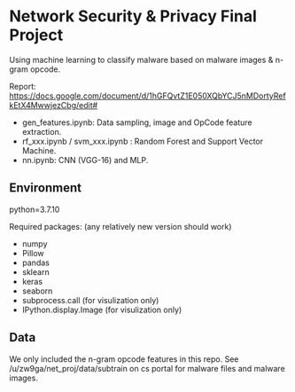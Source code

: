 # Network Security & Privacy Final Project

Using machine learning to classify malware based on malware images & n-gram opcode.

Report: https://docs.google.com/document/d/1hGFQvtZ1E050XQbYCJ5nMDortyRefkEtX4MwwjezCbg/edit#

- gen_features.ipynb: Data sampling, image and OpCode feature extraction.
- rf_xxx.ipynb / svm_xxx.ipynb : Random Forest and Support Vector Machine.
- nn.ipynb: CNN (VGG-16) and MLP.

## Environment

python=3.7.10

Required packages: (any relatively new version should work) 

* numpy
* Pillow
* pandas
* sklearn
* keras
* seaborn
* subprocess.call  (for visulization only)
* IPython.display.Image  (for visulization only)

## Data

We only included the n-gram opcode features in this repo.
See /u/zw9ga/net_proj/data/subtrain on cs portal for malware files and malware images. 
